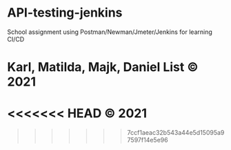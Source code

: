 # API-testing-jenkins

School assignment using Postman/Newman/Jmeter/Jenkins for learning CI/CD

Karl, Matilda, Majk, Daniel List
© 2021
=======
<<<<<<< HEAD
© 2021 
=======
>>>>>>> 7ccf1aeac32b543a44e5d15095a97597f14e5e96
